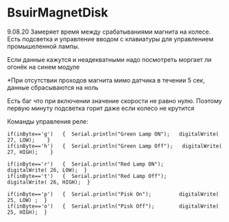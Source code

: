 # BsuirMagnetDisk
9.08.20
Замеряет время между срабатываниями магнита на колесе. 
Есть подсветка и управление вводом с клавиатуры для управлением промышеленной лампы.

Если данные кажутся и неадекватными надо посмотреть моргает ли огонёк на синем модуле

*При отсутствии проходов магнита мимо датчика в течении 5 сек, данные сбрасываются на ноль

Есть баг что при включении значение скорости не равно нулю. Поэтому первую минуту подсветка горит даже если колесо не крутится

Команды управления реле:


    if(inByte=='g')   {  Serial.println("Green Lamp ON");   digitalWrite( 27, LOW);    }
    if(inByte=='h')   {  Serial.println("Green Lamp Off");   digitalWrite( 27, HIGH);    }

    if(inByte=='r')   {  Serial.println("Red Lamp ON");        digitalWrite( 26, LOW);  }
    if(inByte=='t')   {  Serial.println("Red Lamp Off");        digitalWrite( 26, HIGH);  }

    if(inByte=='p')   {  Serial.println("Pisk On");         digitalWrite( 25, LOW) ;  }
    if(inByte=='o')   {  Serial.println("Pisk Off");        digitalWrite( 25, HIGH);  }
